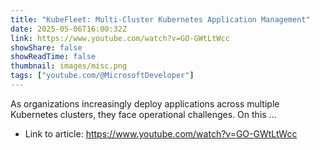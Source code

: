 ```yaml
---
title: "KubeFleet: Multi-Cluster Kubernetes Application Management"
date: 2025-05-06T16:00:32Z
link: https://www.youtube.com/watch?v=GO-GWtLtWcc
showShare: false
showReadTime: false
thumbnail: images/misc.png
tags: ["youtube.com/@MicrosoftDeveloper"]
---
```

As organizations increasingly deploy applications across multiple Kubernetes clusters, they face operational challenges. On this ...

- Link to article: https://www.youtube.com/watch?v=GO-GWtLtWcc